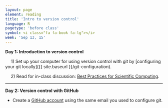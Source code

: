 ```yaml
---
layout: page
element: reading
title: 'Intro to version control'
language: R
pagetype: 'before class'
symbol: <i class="fa fa-book fa-lg"></i>
week: 'Sep 13, 15'
---
```


**Day 1: Introduction to version control**
<!-- from https://github.com/ericlind/data-mgmt-4-biologists/blob/gh-pages/readings/R-intro.md-->

&emsp; 1) Set up your computer for using version control with git by [configuring your git locally]({{ site.baseurl }}/git-configuration).

&emsp; 2) Read for in-class discussion: [Best Practices for Scientific Computing](http://journals.plos.org/plosbiology/article?id=10.1371/journal.pbio.1001745).

---

**Day 2: Version control with GitHub**

* Create a [GitHub account](https://github.com/login) using the same email you used to configure git.
